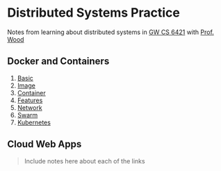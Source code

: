 # Distributed Systems Practice
Notes from learning about distributed systems in [GW CS 6421](https://gwdistsys18.github.io/) with [Prof. Wood](https://faculty.cs.gwu.edu/timwood/)

## Docker and Containers
1. [Basic](https://github.com/GXwar/dist-sys-practice/blob/master/Docker/Basic.md)
2. [Image](https://github.com/GXwar/dist-sys-practice/blob/master/Docker/Image.md)
3. [Container](https://github.com/GXwar/dist-sys-practice/blob/master/Docker/Container.md)
4. [Features](https://github.com/GXwar/dist-sys-practice/blob/master/Docker/Features.md)
5. [Network](https://github.com/GXwar/dist-sys-practice/blob/master/Docker/Network.md)
6. [Swarm](https://github.com/GXwar/dist-sys-practice/blob/master/Docker/Swarm.md)
7. [Kubernetes](https://github.com/GXwar/dist-sys-practice/blob/master/Docker/Kubernetes.md)

## Cloud Web Apps
> Include notes here about each of the links
